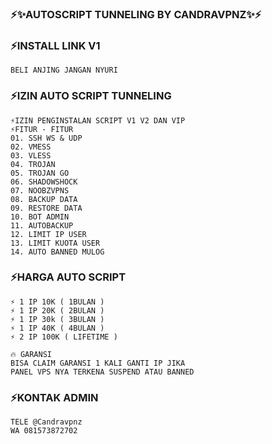 ### ⚡✨AUTOSCRIPT TUNNELING BY CANDRAVPNZ✨⚡

### ⚡INSTALL LINK V1
```
BELI ANJING JANGAN NYURI
```
### ⚡IZIN AUTO SCRIPT TUNNELING

```
⚡IZIN PENGINSTALAN SCRIPT V1 V2 DAN VIP
⚡FITUR - FITUR
01. SSH WS & UDP
02. VMESS
03. VLESS
04. TROJAN
05. TROJAN GO
06. SHADOWSHOCK
07. NOOBZVPNS
08. BACKUP DATA
09. RESTORE DATA
10. BOT ADMIN
11. AUTOBACKUP
12. LIMIT IP USER
13. LIMIT KUOTA USER
14. AUTO BANNED MULOG
```
### ⚡HARGA AUTO SCRIPT
```
⚡ 1 IP 10K ( 1BULAN )
⚡ 1 IP 20K ( 2BULAN )
⚡ 1 IP 30k ( 3BULAN )
⚡ 1 IP 40K ( 4BULAN )
⚡ 2 IP 100K ( LIFETIME )

🔥 GARANSI
BISA CLAIM GARANSI 1 KALI GANTI IP JIKA
PANEL VPS NYA TERKENA SUSPEND ATAU BANNED
```
### ⚡KONTAK ADMIN
```
TELE @Candravpnz
WA 081573872702
